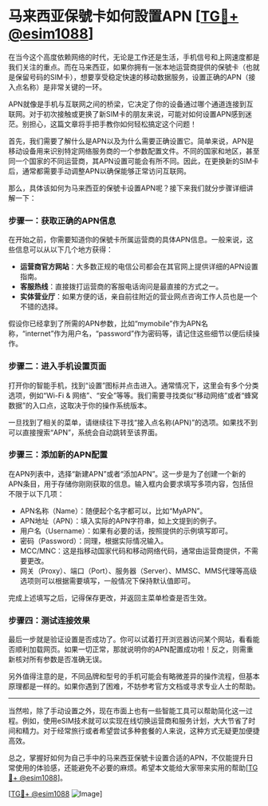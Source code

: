 # 马来西亚保號卡如何設置APN [[TG💪+ @esim1088](https://t.me/s/esim1088)]

在当今这个高度依赖网络的时代，无论是工作还是生活，手机信号和上网速度都是我们关注的重点。而在马来西亚，如果你拥有一张本地运营商提供的保號卡（也就是保留号码的SIM卡），想要享受稳定快速的移动数据服务，设置正确的APN（接入点名称）是非常关键的一环。

APN就像是手机与互联网之间的桥梁，它决定了你的设备通过哪个通道连接到互联网。对于初次接触或更换了新SIM卡的朋友来说，可能对如何设置APN感到迷茫。别担心，这篇文章将手把手教你如何轻松搞定这个问题！

首先，我们需要了解什么是APN以及为什么需要正确设置它。简单来说，APN是移动设备用来识别特定网络服务商的一个参数配置文件。不同的国家和地区，甚至同一个国家的不同运营商，其APN设置可能会有所不同。因此，在更换新的SIM卡后，通常都需要手动调整APN以确保能够正常访问互联网。

那么，具体该如何为马来西亚的保號卡设置APN呢？接下来我们就分步骤详细讲解一下：

### 步骤一：获取正确的APN信息

在开始之前，你需要知道你的保號卡所属运营商的具体APN信息。一般来说，这些信息可以从以下几个地方获得：
- **运营商官方网站**：大多数正规的电信公司都会在其官网上提供详细的APN设置指南。
- **客服热线**：直接拨打运营商的客服电话询问是最直接的方式之一。
- **实体营业厅**：如果方便的话，亲自前往附近的营业网点咨询工作人员也是一个不错的选择。

假设你已经拿到了所需的APN参数，比如“mymobile”作为APN名称，“internet”作为用户名，“password”作为密码等，请记住这些细节以便后续操作。

### 步骤二：进入手机设置页面

打开你的智能手机，找到“设置”图标并点击进入。通常情况下，这里会有多个分类选项，例如“Wi-Fi & 网络”、“安全”等等。我们需要寻找类似“移动网络”或者“蜂窝数据”的入口点，这取决于你的操作系统版本。

一旦找到了相关的菜单，请继续往下寻找“接入点名称(APN)”的选项。如果找不到可以直接搜索“APN”，系统会自动跳转至该界面。

### 步骤三：添加新的APN配置

在APN列表中，选择“新建APN”或者“添加APN”。这一步是为了创建一个新的APN条目，用于存储你刚刚获取的信息。输入框内会要求填写多项内容，包括但不限于以下几项：
- APN名称（Name）：随便起个名字都可以，比如“MyAPN”。
- APN地址（APN）：填入实际的APN字符串，如上文提到的例子。
- 用户名（Username）：如果有必要的话，按照提供的示例填写即可。
- 密码（Password）：同理，根据实际情况输入。
- MCC/MNC：这是指移动国家代码和移动网络代码，通常由运营商提供，不需要更改。
- 网关（Proxy）、端口（Port）、服务器（Server）、MMSC、MMS代理等高级选项则可以根据需要填写，一般情况下保持默认值即可。

完成上述填写之后，记得保存更改，并返回主菜单检查是否生效。

### 步骤四：测试连接效果

最后一步就是验证设置是否成功了。你可以试着打开浏览器访问某个网站，看看能否顺利加载网页。如果一切正常，那就说明你的APN配置成功啦！反之，则需重新核对所有参数是否准确无误。

另外值得注意的是，不同品牌和型号的手机可能会有略微差异的操作流程，但基本原理都是一样的。如果你遇到了困难，不妨参考官方文档或寻求专业人士的帮助。

---

当然啦，除了手动设置之外，现在市面上也有一些智能工具可以帮助简化这一过程。例如，使用eSIM技术就可以实现在线切换运营商和服务计划，大大节省了时间和精力。对于经常旅行或者希望尝试多种套餐的人来说，这种方式无疑更加便捷高效。

总之，掌握好如何为自己手中的马来西亚保號卡设置合适的APN，不仅能提升日常使用的体验感，还能避免不必要的麻烦。希望本文能给大家带来实用的帮助[[TG💪+ @esim1088](https://t.me/s/esim1088)]。

[[TG💪+ @esim1088](https://t.me/s/esim1088) ![Image](https://i.postimg.cc/4NQfJmqS/Snipaste-2025-05-13-00-14-12.png)]